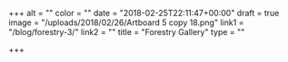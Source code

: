 +++
alt = ""
color = ""
date = "2018-02-25T22:11:47+00:00"
draft = true
image = "/uploads/2018/02/26/Artboard 5 copy 18.png"
link1 = "/blog/forestry-3/"
link2 = ""
title = "Forestry Gallery"
type = ""

+++
